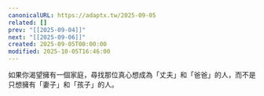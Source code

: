 ```yaml
---
canonicalURL: https://adaptx.tw/2025-09-05
related: []
prev: "[[2025-09-04]]"
next: "[[2025-09-06]]"
created: 2025-09-05T00:00:00
modified: 2025-10-05T16:46:00
---
```


如果你渴望擁有一個家庭，尋找那位真心想成為「丈夫」和「爸爸」的人，而不是只想擁有「妻子」和「孩子」的人。
